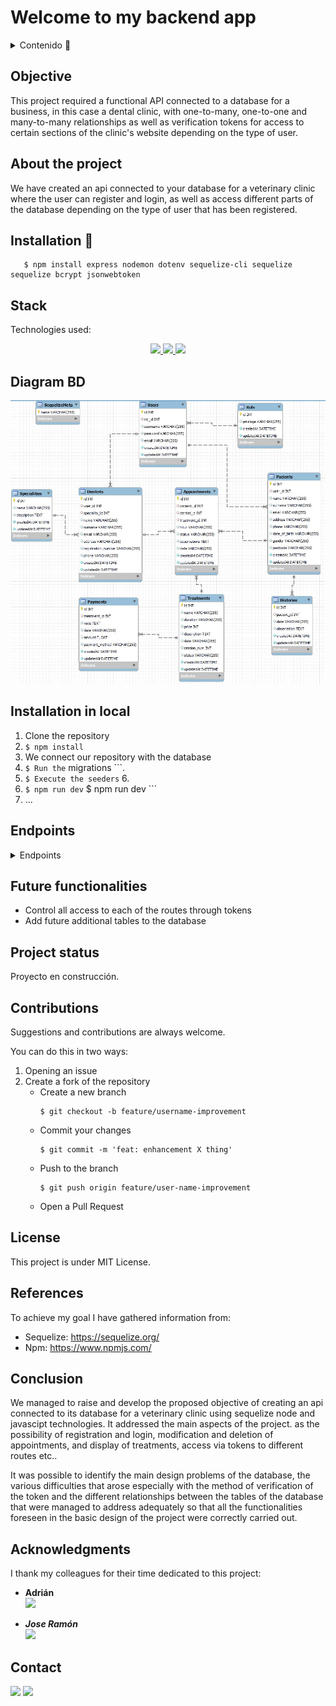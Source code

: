 # Welcome to my backend app

<details>
  <summary>Contenido 📝</summary>
  <ol>
    <li><a href="#objetivo">Objective</a></li>
    <li><a href="#sobre-el-proyecto">About the project</a></li>
    <li><a href="#deploy🚀">Installation</a></li>
    <li><a href="#stack">Stack</a></li>
    <li><a href="#diagrama-bd">Diagram</a></li>
    <li><a href="#instalación-en-local">Installation</a></li>
    <li><a href="#endpoints">Endpoints</a></li>
    <li><a href="#futuras-funcionalidades">Future functionalities</a></li>
    <li><a href="#estado">Project status</a></li>
    <li><a href="#contribuciones">Contributions</a></li>
    <li><a href="#licencia">License</a></li>
    <li><a href="#webgrafia">References</a></li>
    <li><a href="#conclusion">Conclusion</a></li>
    <li><a href="#agradecimientos">Acknowledgments</a></li>
    <li><a href="#contacto">Contacto</a></li>

  </ol>
</details>

## Objective
This project required a functional API connected to a database for a business, in this case a dental clinic, with one-to-many, one-to-one and many-to-many relationships as well as verification tokens for access to certain sections of the clinic's website depending on the type of user.
## About the project
We have created an api connected to your database for a veterinary clinic where the user can register and login, as well as access different parts of the database depending on the type of user that has been registered.

## Installation 🚀
 ```
    $ npm install express nodemon dotenv sequelize-cli sequelize sequelize bcrypt jsonwebtoken
```

## Stack
Technologies used:
<div align="center">
<a href="https://www.expressjs.com/">
    <img src= "https://img.shields.io/badge/express.js-%23404d59.svg?style=for-the-badge&logo=express&logoColor=%2361DAFB"/>
</a>
<a href="https://nodejs.org/es/">
    <img src= "https://img.shields.io/badge/node.js-026E00?style=for-the-badge&logo=node.js&logoColor=white"/>
</a>
<a href="https://developer.mozilla.org/es/docs/Web/JavaScript">
    <img src= "https://img.shields.io/badge/javascipt-EFD81D?style=for-the-badge&logo=javascript&logoColor=black"/>
</a>
 </div>

## Diagram BD
!['imagen-db'](./images/baseDatos.JPG)

## Installation in local
1. Clone the repository
2. ` $ npm install `
3. We connect our repository with the database 
4. ``` $ Run the ``` migrations ```. 
5. ``` $ Execute the seeders ``` 6. 
6. ``` $ npm run dev ``` $ npm run dev ``` 
7. ...

## Endpoints
<details>
<summary>Endpoints</summary>

- AUTH

    - LOGIN

            POST http://localhost:3000/login  
        body:
        ``` js
            {
                "user": "Ramon",
                "email": "ramon@ramon.com",
                "password": "123456"
            }
        ```
- ROL

    - CREATE

            POST http://localhost:3000/rols 
        body:
        ``` js
            {
                "privilege" : "admin"
            }
        ```
    - OTHER

           - GET http://localhost:3000/rols/1

- USER

    - CREATE

            POST http://localhost:3000/users 
        body:
        ``` js
            {
                "rol_id" : "2",
                "username" : "amanciolodo",
                "password" : "9778dd77234ff",
                "email" : "amanciolado@gmail.com"
            }
        ```
    - OTHER

           - GET http://localhost:3000/users/1
           - PUT http://localhost:3000/users/1
           - DELETE http://localhost:3000/users/1

- DENTIST

    - CREATE

            POST http://localhost:3000/dentists
        body:
        ``` js
            {
                "user_id" : "2",
                "speciality_id" : "1",
                "name" : "carlos",
                "surname" : "gonzalez",
                "email" : "amancio@gmail.com",
                "address" : " Av casalduch",
                "registration_number" : "98675623gh19",
                "phone" : "76575756745"
            }
        ```
    - OTHER

           - GET http://localhost:3000/dentists
           - GET http://localhost:3000/dentists/1
           - PUT http://localhost:3000/dentists/1
           - DELETE http://localhost:3000/dentists

- PACIENT

    - CREATE

            POST http://localhost:3000/pacients
        body:
        ``` js
            {
                
                "user_id" : "4",
                "name" : "david",
                "surname" : "ramirez",
                "email" : "shasajb@gmail.com",
                "address" : "av casalduch",
                "phone" : "765977679",
                "date_of_birth" : "06/06/1995",
                "gender" : "male",
                "postcode" : "12005"
            }
        ```
    - OTHER

           - GET http://localhost:3000/pacients
           - GET http://localhost:3000/pacients/1
           - PUT http://localhost:3000/pacients/1
           - DELETE http://localhost:3000/pacients

- SPECIALITY

    - CREATE

            POST http://localhost:3000/specialities
        body:
        ``` js
            {
                "name" : "odontologo",
                "description" : "el mejor dentista",
            }
        ```
    - OTHER

           - GET http://localhost:3000/specialities

- HISTORY

    - CREATE

            POST http://localhost:3000/histories
        body:
        ``` js
            {
                "pacient_id" : "1",
                "date" : "28/02/2023",
                "observation" : "its ok in this clinic"
            }
        ```
    - OTHER

           - GET http://localhost:3000/histories/1
           - PUT http://localhost:3000/histories/1

- APPOINTMENT

    - CREATE

            POST http://localhost:3000/appointment
        body:
        ``` js
            {
                "pacient_id" : "1",
                "dentist_id": "3",
                "treatment_id" : "1",
                "hour" : "09:00",
                "status" : "complete",
                "observations" : "alone jasbdkasdhladsasda",
                "date": "08/05/2020"
            }
        ```
    - OTHER

           - GET http://localhost:3000/appointments
           - GET http://localhost:3000/appointments/1
           - PUT http://localhost:3000/appointments/1
           - DELETE http://localhost:3000/appointments/1

- TREATMENT

    - CREATE

            POST http://localhost:3000/treatments
        body:
        ``` js
            {
                "name" : "quitar empaste",
                "duration" : "3 horas",
                "price" : "75",
                "description" : "ajhgasdvajshydfvashduj",
                "date" : "765977679",
                "session_num" : "10",
                "status" : "pending"
                        }
        ```
    - OTHER

           - GET http://localhost:3000/treatments/1
           - PUT http://localhost:3000/treatments/1

- PAYMENT

    - CREATE

            POST http://localhost:3000/payments
        body:
        ``` js
            {
                "name" : "quitar empaste",
                "duration" : "3 horas",
                "price" : "75",
                "description" : "ajhgasdvajshydfvashduj",
                "date" : "765977679",
                "session_num" : "10",
                "status" : "pending"
            }
        ```
    - OTHER

           - GET http://localhost:3000/payments/1
                      

</details>

## Future functionalities
- Control all access to each of the routes through tokens
- Add future additional tables to the database

## Project status
Proyecto en construcción.

## Contributions
Suggestions and contributions are always welcome.  

You can do this in two ways:

1. Opening an issue
2. Create a fork of the repository
    - Create a new branch  
        ```
        $ git checkout -b feature/username-improvement
        ```
    - Commit your changes 
        ```
        $ git commit -m 'feat: enhancement X thing'
        ```
    - Push to the branch 
        ```
        $ git push origin feature/user-name-improvement
        ```
    - Open a Pull Request

## License
This project is under MIT License.

## References
To achieve my goal I have gathered information from:

- Sequelize: https://sequelize.org/
- Npm: https://www.npmjs.com/

## Conclusion
We managed to raise and develop the proposed objective of creating an api connected to its database for a veterinary clinic using sequelize node and javascipt technologies. It addressed the main aspects of the project. as the possibility of registration and login, modification and deletion of appointments, and display of treatments, access via tokens to different routes etc..

It was possible to identify the main design problems of the database, the various difficulties that arose especially with the method of verification of the token and the different relationships between the tables of the database that were managed to address adequately so that all the functionalities foreseen in the basic design of the project were correctly carried out.

## Acknowledgments

I thank my colleagues for their time dedicated to this project:

- **Adrián**  
<a href="https://www.github.com/solsona1008/" target="_blank"><img src="https://img.shields.io/badge/github-24292F?style=for-the-badge&logo=github&logoColor=red" target="_blank"></a>

- ***Jose Ramón***  
<a href="https://www.github.com/JRamonS/" target="_blank"><img src="https://img.shields.io/badge/github-24292F?style=for-the-badge&logo=github&logoColor=green" target="_blank"></a> 

## Contact

<a href = "mailto:solsona1008@gmail.com"><img src="https://img.shields.io/badge/Gmail-C6362C?style=for-the-badge&logo=gmail&logoColor=white" target="_blank"></a>
<a href="https://www.linkedin.com/in/adrian-solsona-miralles-415b27182/" target="_blank"><img src="https://img.shields.io/badge/-LinkedIn-%230077B5?style=for-the-badge&logo=linkedin&logoColor=white" target="_blank"></a> 
</p>
